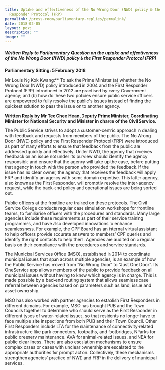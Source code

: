 ```yaml
---
title: Uptake and effectiveness of the No Wrong Door (NWD) policy & the First
  Responder Protocol (FRP)
permalink: /press-room/parliamentary-replies/permalink/
date: 2018-02-05
layout: post
description: ""
image: ""
---
```

##### Written Reply to Parliamentary Question on the uptake and effectiveness of the No Wrong Door (NWD) policy & the First Responder Protocol (FRP)
  
**Parliamentary Sitting: 5 February 2018**  
  
Mr Louis Ng Kok Kwang:** To ask the Prime Minister (a) whether the No Wrong Door (NWD) policy introduced in 2004 and the First Responder Protocol (FRP) introduced in 2012 are practised by every Government agency; and (b) how do these two policies ensure public service officers are empowered to fully resolve the public's issues instead of finding the quickest solution to pass the issue on to another agency.  
  
**Written Reply by Mr Teo Chee Hean, Deputy Prime Minister, Coordinating Minister for National Security and Minister in charge of the Civil Service.**  
  
The Public Service strives to adopt a customer-centric approach in dealing with feedback and requests from members of the public. The No Wrong Door (NWD) policy and the First Responder Protocol (FRP) were introduced as part of many efforts to ensure that feedback from the public are addressed quickly and effectively. Under NWD, the agency that receives feedback on an issue not under its purview should identify the agency responsible and ensure that the agency will take up the case, before putting that agency in touch with the person who provided the feedback. If the issue has no clear owner, the agency that receives the feedback will apply FRP and identify an agency with some domain expertise. This latter agency, also known as the First Responder, will promptly resolve the inter-agency request, while the back-end policy and operational issues are being sorted out.  
  
Public officers at the frontline are trained on these protocols. The Civil Service College conducts regular case simulation workshops for frontline teams, to familiarise officers with the procedures and standards. Many large agencies include these requirements as part of their service training programmes, and have also developed innovations to enhance seamlessness. For example, the CPF Board has an internal virtual assistant to help officers provide accurate answers to members’ CPF queries and identify the right contacts to help them. Agencies are audited on a regular basis on their compliance with the procedures and service standards.  
  
The Municipal Services Office (MSO), established in 2014 to coordinate municipal issues that span across multiple agencies, is an example of how the Public Service has moved from “No Wrong Door” to “Just One Door”. Its OneService app allows members of the public to provide feedback on all municipal issues without having to know which agency is in charge. This is made possible by a backend routing system that allows seamless case referral between agencies based on parameters such as land, issue and asset ownership.  
  
MSO has also worked with partner agencies to establish First Responders in different domains. For example, MSO has brought PUB and the Town Councils together to determine who should serve as the First Responder in different types of water-related issues, so that residents no longer have to face multiple site inspections from both PUB and their Town Council. Other First Responders include LTA for the maintenance of connectivity-related infrastructure like park connectors, footpaths, and footbridges, NParks for public greenery maintenance, AVA for animal-related issues, and NEA for public cleanliness. There are also escalation mechanisms to ensure complex cases or cases with unclear ownership are escalated to the appropriate authorities for prompt action. Collectively, these mechanisms strengthen agencies’ practice of NWD and FRP in the delivery of municipal services.